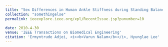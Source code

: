 ```yaml
---
title: "Sex Differences in Human Ankle Stiffness during Standing Balance"
collection: "somethingelse"
permalink: ieeexplore.ieee.org/xpl/RecentIssue.jsp?punumber=10

date: 2010-4-30
venue: 'IEEE Transactions on Biomedical Engineering'
citation: 'Ermyntrude Adjei, <i><b>Varun Nalam</b></i>, Hyunglae Lee'
---
```






